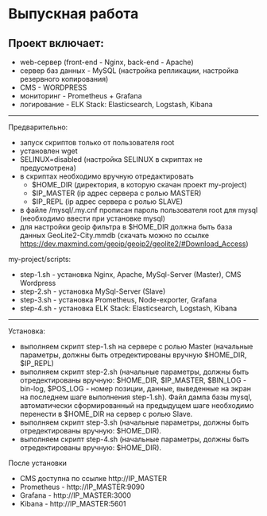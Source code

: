 # Выпускная работа
## Проект включает:
- web-сервер (front-end - Nginx, back-end - Apache)
- cервер баз данных - MySQL (настройка репликации, настройка резервного копирования)
- CMS - WORDPRESS
- мониторинг - Prometheus + Grafana
- логирование - ELK Stack: Elasticsearch, Logstash, Kibana
____
Предварительно:
- запуск скриптов только от пользователя root
- установлен wget
- SELINUX=disabled (настройка SELINUX в скриптах не предусмотрена)
- в скриптах необходимо вручную отредактировать 
  + $HOME_DIR (директория, в которую скачан проект my-project) 
  + $IP_MASTER (ip адрес сервера с ролью MASTER) 
  + $IP_REPL (ip адрес сервера с ролью SLAVE)
- в файле /mysql/.my.cnf прописан пароль пользователя root для mysql (необходимо ввести при установке mysql)
- для настройки geoip фильтра в $HOME_DIR должна быть база данных GeoLite2-City.mmdb (скачать можно по ссылке https://dev.maxmind.com/geoip/geoip2/geolite2/#Download_Access)
 
my-project/scripts:
- step-1.sh - установка Nginx, Apache, MySql-Server (Master), CMS Wordpress
- step-2.sh - установка MySql-Server (Slave)
- step-3.sh - установка Prometheus, Node-exporter, Grafana
- step-4.sh - установка ELK Stack: Elasticsearch, Logstash, Kibana
___________
Установка:
- выполняем скрипт step-1.sh на сервере с ролью Master (начальные параметры, должны быть отредектированы вручную $HOME_DIR, $IP_REPL)
- выполняем скрипт step-2.sh (начальные параметры, должны быть отредектированы вручную: $HOME_DIR, $IP_MASTER, $BIN_LOG - bin-log, $POS_LOG - номер позиции, данные, выведенные на экран на последнем шаге выполнения step-1.sh). Файл дампа базы mysql, автоматически сформированный на предыдущем шаге необходимо перенести в $HOME_DIR на сервер с ролью Slave.
- выполняем скрипт step-3.sh (начальные параметры, должны быть отредектированы вручную: $HOME_DIR).
- выполняем скрипт step-4.sh (начальные параметры, должны быть отредектированы вручную: $HOME_DIR).

После установки
- CMS доступна по ссылке http://IP_MASTER
- Prometheus - http://IP_MASTER:9090
- Grafana - http://IP_MASTER:3000
- Kibana - http://IP_MASTER:5601
